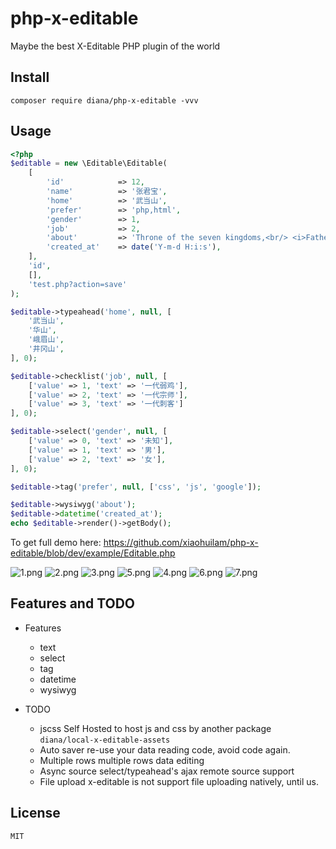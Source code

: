 # php-x-editable

Maybe the best X-Editable PHP plugin of the world

## Install

```
composer require diana/php-x-editable -vvv
```


## Usage

```php
<?php
$editable = new \Editable\Editable(
    [
        'id'            => 12,
        'name'          => '张君宝',
        'home'          => '武当山',
        'prefer'        => 'php,html',
        'gender'        => 1,
        'job'           => 2,
        'about'         => 'Throne of the seven kingdoms,<br/> <i>Father of the dragon</i>, <b>stormborn</b>, <u>unburn</u>.',
        'created_at'    => date('Y-m-d H:i:s'),
    ], 
    'id', 
    [], 
    'test.php?action=save'
);

$editable->typeahead('home', null, [
    '武当山',
    '华山',
    '峨眉山',
    '井冈山',
], 0);

$editable->checklist('job', null, [
    ['value' => 1, 'text' => '一代弱鸡'],
    ['value' => 2, 'text' => '一代宗师'],
    ['value' => 3, 'text' => '一代刺客']
], 0);

$editable->select('gender', null, [
    ['value' => 0, 'text' => '未知'],
    ['value' => 1, 'text' => '男'],
    ['value' => 2, 'text' => '女'],
], 0);

$editable->tag('prefer', null, ['css', 'js', 'google']);

$editable->wysiwyg('about');
$editable->datetime('created_at');
echo $editable->render()->getBody();
```

To get full demo here: https://github.com/xiaohuilam/php-x-editable/blob/dev/example/Editable.php

![1.png](https://ooo.0o0.ooo/2017/11/09/5a042ab5a73db.png)
![2.png](https://ooo.0o0.ooo/2017/11/09/5a042ab5cc6a1.png)
![3.png](https://ooo.0o0.ooo/2017/11/09/5a042ab5cf328.png)
![5.png](https://ooo.0o0.ooo/2017/11/09/5a042ab5e86fd.png)
![4.png](https://ooo.0o0.ooo/2017/11/09/5a042ab5f2f18.png)
![6.png](https://ooo.0o0.ooo/2017/11/09/5a042ab6068d1.png)
![7.png](https://ooo.0o0.ooo/2017/11/09/5a042ab610250.png)


## Features and TODO

 - Features
     - text 
     - select 
     - tag
     - datetime
     - wysiwyg

 - TODO
     - jscss Self Hosted   to host js and css by another package `diana/local-x-editable-assets`
     - Auto saver          re-use your data reading code, avoid code again.
     - Multiple rows       multiple rows data editing
     - Async source        select/typeahead's ajax remote source support
     - File upload         x-editable is not support file uploading natively, until us.



## License

```
MIT
```

